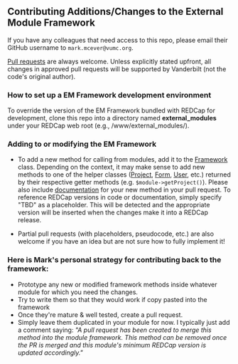 ## Contributing Additions/Changes to the External Module Framework
If you have any colleagues that need access to this repo, please email their GitHub username to `mark.mcever@vumc.org`.

[Pull requests](https://docs.github.com/en/github/collaborating-with-issues-and-pull-requests/about-pull-requests) are always welcome.  Unless explicitly stated upfront, all changes in approved pull requests will be supported by Vanderbilt (not the code's original author).

### How to set up a EM Framework development environment

To override the version of the EM Framework bundled with REDCap for development, clone this repo into a directory named **external_modules** under your REDCap web root (e.g., /www/external_modules/).  

### Adding to or modifying the EM Framework

- To add a new method for calling from modules, add it to the [Framework](https://github.com/vanderbilt/redcap-external-modules/blob/testing/classes/framework/Framework.php) class.  Depending on the context, it may make sense to add new methods to one of the helper classes ([Project](https://github.com/vanderbilt/redcap-external-modules/blob/testing/classes/framework/Project.php), [Form](https://github.com/vanderbilt/redcap-external-modules/blob/testing/classes/framework/Form.php), [User](https://github.com/vanderbilt/redcap-external-modules/blob/testing/classes/framework/User.php), etc.) returned by their respective getter methods (e.g. `$module->getProject()`).  Please also include [documentation](docs/methods/README.md) for your new method in your pull request.  To reference REDCap versions in code or documentation, simply specify "TBD" as a placeholder.  This will be detected and the appropriate version will be inserted when the changes make it into a REDCap release.

- Partial pull requests (with placeholders, pseudocode, etc.) are also welcome if you have an idea but are not sure how to fully implement it!

### Here is Mark's personal strategy for contributing back to the framework:
- Prototype any new or modified framework methods inside whatever module for which you need the changes.
- Try to write them so that they would work if copy pasted into the framework
- Once they're mature & well tested, create a pull request.
- Simply leave them duplicated in your module for now.  I typically just add a comment saying: _"A pull request has been created to merge this method into the module framework.  This method can be removed once the PR is merged and this module's minimum REDCap version is updated accordingly."_